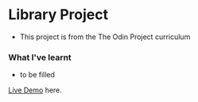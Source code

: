 # Library Project

- This project is from the The Odin Project curriculum 

### What I've learnt

- to be filled


[Live Demo](https://prlorence.github.io/TOP-exercise/Library/) here.
